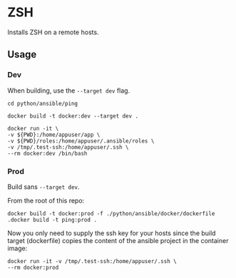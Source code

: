 # ZSH

Installs ZSH on a remote hosts.

## Usage

### Dev

When building, use the `--target dev` flag. 

```
cd python/ansible/ping
```
```
docker build -t docker:dev --target dev .
```

```
docker run -it \
-v ${PWD}:/home/appuser/app \
-v ${PWD}/roles:/home/appuser/.ansible/roles \
-v /tmp/.test-ssh:/home/appuser/.ssh \
--rm docker:dev /bin/bash
```

### Prod

Build sans `--target dev`.

From the root of this repo:
```
docker build -t docker:prod -f ./python/ansible/docker/dockerfile .docker build -t ping:prod .
```

Now you only need to supply the ssh key for your hosts since the build target (dockerfile) copies the content of the ansible project in the container image:

```
docker run -it -v /tmp/.test-ssh:/home/appuser/.ssh \              
--rm docker:prod
```
